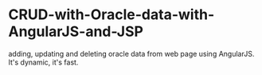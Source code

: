 # CRUD-with-Oracle-data-with-AngularJS-and-JSP

 adding, updating and deleting oracle data from web page using AngularJS. It's dynamic, it's fast.
